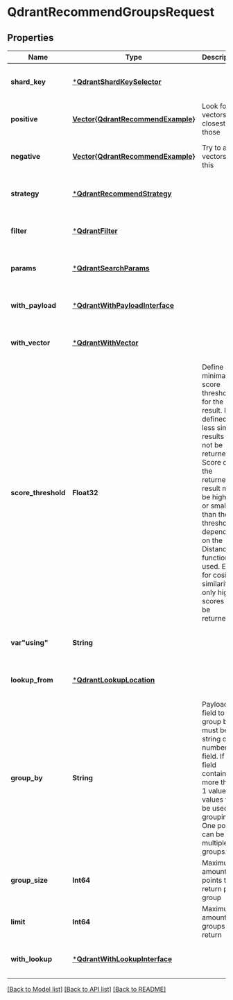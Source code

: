 # QdrantRecommendGroupsRequest


## Properties
Name | Type | Description | Notes
------------ | ------------- | ------------- | -------------
**shard_key** | [***QdrantShardKeySelector**](QdrantShardKeySelector.md) |  | [optional] [default to nothing]
**positive** | [**Vector{QdrantRecommendExample}**](QdrantRecommendExample.md) | Look for vectors closest to those | [optional] [default to nothing]
**negative** | [**Vector{QdrantRecommendExample}**](QdrantRecommendExample.md) | Try to avoid vectors like this | [optional] [default to nothing]
**strategy** | [***QdrantRecommendStrategy**](QdrantRecommendStrategy.md) |  | [optional] [default to nothing]
**filter** | [***QdrantFilter**](QdrantFilter.md) |  | [optional] [default to nothing]
**params** | [***QdrantSearchParams**](QdrantSearchParams.md) |  | [optional] [default to nothing]
**with_payload** | [***QdrantWithPayloadInterface**](QdrantWithPayloadInterface.md) |  | [optional] [default to nothing]
**with_vector** | [***QdrantWithVector**](QdrantWithVector.md) |  | [optional] [default to nothing]
**score_threshold** | **Float32** | Define a minimal score threshold for the result. If defined, less similar results will not be returned. Score of the returned result might be higher or smaller than the threshold depending on the Distance function used. E.g. for cosine similarity only higher scores will be returned. | [optional] [default to nothing]
**var&quot;using&quot;** | **String** |  | [optional] [default to nothing]
**lookup_from** | [***QdrantLookupLocation**](QdrantLookupLocation.md) |  | [optional] [default to nothing]
**group_by** | **String** | Payload field to group by, must be a string or number field. If the field contains more than 1 value, all values will be used for grouping. One point can be in multiple groups. | [default to nothing]
**group_size** | **Int64** | Maximum amount of points to return per group | [default to nothing]
**limit** | **Int64** | Maximum amount of groups to return | [default to nothing]
**with_lookup** | [***QdrantWithLookupInterface**](QdrantWithLookupInterface.md) |  | [optional] [default to nothing]


[[Back to Model list]](../README.md#models) [[Back to API list]](../README.md#api-endpoints) [[Back to README]](../README.md)


